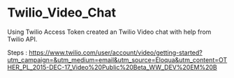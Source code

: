 # Twilio_Video_Chat

Using Twilio Access Token created an Twilio Video chat with help from Twilio API. 

Steps : https://www.twilio.com/user/account/video/getting-started?utm_campaign=&utm_medium=email&utm_source=Eloqua&utm_content=OTHER_PL_2015-DEC-17_Video%20Public%20Beta_WW_DEV%20EM%20B
